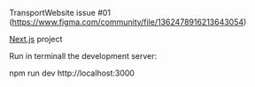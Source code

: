 TransportWebsite issue #01 (https://www.figma.com/community/file/1362478916213643054)

[Next.js](https://nextjs.org/) project

Run in terminall the development server:

npm run dev
http://localhost:3000
